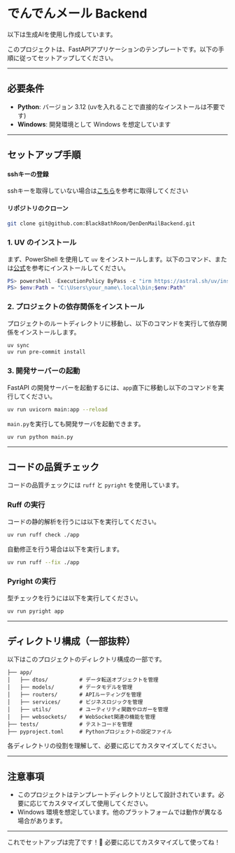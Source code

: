 # でんでんメール Backend

以下は生成AIを使用し作成しています。

このプロジェクトは、FastAPIアプリケーションのテンプレートです。以下の手順に従ってセットアップしてください。

---

## 必要条件
- **Python**: バージョン 3.12 (uvを入れることで直接的なインストールは不要です)
- **Windows**: 開発環境として Windows を想定しています

---

## セットアップ手順

#### sshキーの登録
sshキーを取得していない場合は[こちら](https://zenn.dev/aoikoala/articles/388eb861249780#3.-ssh%E3%82%AD%E3%83%BC%E3%81%AE%E7%94%9F%E6%88%90)を参考に取得してください

#### リポジトリのクローン
```bash
git clone git@github.com:BlackBathRoom/DenDenMailBackend.git
```

### 1. UV のインストール
まず、PowerShell を使用して `uv` をインストールします。以下のコマンド、または[公式](https://docs.astral.sh/uv/getting-started/installation/)を参考にインストールしてください。

```powershell
PS> powershell -ExecutionPolicy ByPass -c "irm https://astral.sh/uv/install.ps1 | iex"
PS> $env:Path = "C:\Users\your_name\.local\bin;$env:Path"
```

### 2. プロジェクトの依存関係をインストール
プロジェクトのルートディレクトリに移動し、以下のコマンドを実行して依存関係をインストールします。

```bash
uv sync
uv run pre-commit install
```

### 3. 開発サーバーの起動
FastAPI の開発サーバーを起動するには、`app`直下に移動し以下のコマンドを実行してください。

```bash
uv run uvicorn main:app --reload
```

`main.py`を実行しても開発サーバを起動できます。

```bash
uv run python main.py
```

---

## コードの品質チェック
コードの品質チェックには `ruff` と `pyright` を使用しています。

### Ruff の実行
コードの静的解析を行うには以下を実行してください。

```bash
uv run ruff check ./app
```

自動修正を行う場合は以下を実行します。

```bash
uv run ruff --fix ./app
```

### Pyright の実行
型チェックを行うには以下を実行してください。

```bash
uv run pyright app
```

---

## ディレクトリ構成（一部抜粋）

以下はこのプロジェクトのディレクトリ構成の一部です。

```
├── app/
│   ├── dtos/          # データ転送オブジェクトを管理
│   ├── models/        # データモデルを管理
│   ├── routers/       # APIルーティングを管理
│   ├── services/      # ビジネスロジックを管理
│   ├── utils/         # ユーティリティ関数やロガーを管理
│   ├── websockets/    # WebSocket関連の機能を管理
├── tests/             # テストコードを管理
├── pyproject.toml     # Pythonプロジェクトの設定ファイル
```

各ディレクトリの役割を理解して、必要に応じてカスタマイズしてください。

---

## 注意事項
- このプロジェクトはテンプレートディレクトリとして設計されています。必要に応じてカスタマイズして使用してください。
- Windows 環境を想定しています。他のプラットフォームでは動作が異なる場合があります。

---

これでセットアップは完了です！🎉 必要に応じてカスタマイズして使ってね！
